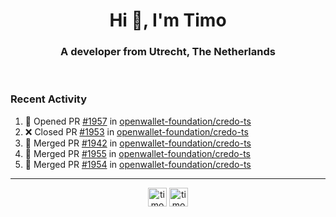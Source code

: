 <h1 align="center">Hi 👋, I'm Timo</h1>
<h3 align="center">A developer from Utrecht, The Netherlands</h3>
<br/>
<!-- https://github.com/rahuldkjain/github-profile-readme-generator --!>

<!--  <p align="left"><img src="https://github-readme-stats.vercel.app/api?username=timoglastra&show_icons=true&count_private=true&" alt="timoglastra" /></p> --!>

<!--
Github language stats
<p align="left"><img src="https://github-readme-stats.vercel.app/api/top-langs/?username=timoglastra&layout=compact" alt="timoglastra" /><p>
-->

<!-- Codestats language stats -->
<!-- <p align="left"><img src="https://codestats-readme.vercel.app/api/top-langs/?username=timoglastra&layout=compact&language_count=12" alt="timoglastra" /><p>    --!>
  
<h3>Recent Activity</h3>

<!--START_SECTION:activity-->
1. 💪 Opened PR [#1957](https://github.com/openwallet-foundation/credo-ts/pull/1957) in [openwallet-foundation/credo-ts](https://github.com/openwallet-foundation/credo-ts)
2. ❌ Closed PR [#1953](https://github.com/openwallet-foundation/credo-ts/pull/1953) in [openwallet-foundation/credo-ts](https://github.com/openwallet-foundation/credo-ts)
3. 🎉 Merged PR [#1942](https://github.com/openwallet-foundation/credo-ts/pull/1942) in [openwallet-foundation/credo-ts](https://github.com/openwallet-foundation/credo-ts)
4. 🎉 Merged PR [#1955](https://github.com/openwallet-foundation/credo-ts/pull/1955) in [openwallet-foundation/credo-ts](https://github.com/openwallet-foundation/credo-ts)
5. 🎉 Merged PR [#1954](https://github.com/openwallet-foundation/credo-ts/pull/1954) in [openwallet-foundation/credo-ts](https://github.com/openwallet-foundation/credo-ts)
<!--END_SECTION:activity-->

---

<p align="center">
<a href="https://twitter.com/timoglastra" target="blank"><img align="center" src="https://cdn.jsdelivr.net/npm/simple-icons@3.0.1/icons/twitter.svg" alt="timoglastra" height="30" width="30" /></a>
<a href="https://linkedin.com/in/timoglastra" target="blank"><img align="center" src="https://cdn.jsdelivr.net/npm/simple-icons@3.0.1/icons/linkedin.svg" alt="timoglastra" height="30" width="30" /></a>
</p>



